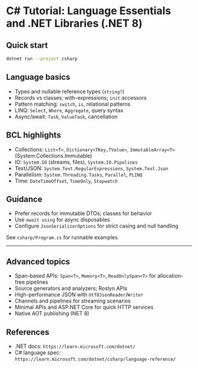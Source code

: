 # C# Tutorial: Language Essentials and .NET Libraries (.NET 8)

## Quick start

```bash
dotnet run --project csharp
```

## Language basics

- Types and nullable reference types (`string?`)
- Records vs classes; with-expressions; `init` accessors
- Pattern matching: `switch`, `is`, relational patterns
- LINQ: `Select`, `Where`, `Aggregate`, query syntax
- Async/await: `Task`, `ValueTask`, cancellation

## BCL highlights

- Collections: `List<T>`, `Dictionary<TKey,TValue>`, `ImmutableArray<T>` (System.Collections.Immutable)
- IO: `System.IO` (streams, files), `System.IO.Pipelines`
- Text/JSON: `System.Text.RegularExpressions`, `System.Text.Json`
- Parallelism: `System.Threading.Tasks`, `Parallel`, `PLINQ`
- Time: `DateTimeOffset`, `TimeOnly`, `Stopwatch`

## Guidance

- Prefer records for immutable DTOs; classes for behavior
- Use `await using` for async disposables
- Configure `JsonSerializerOptions` for strict casing and null handling

See `csharp/Program.cs` for runnable examples.

---

## Advanced topics

- Span-based APIs: `Span<T>`, `Memory<T>`, `ReadOnlySpan<T>` for allocation-free pipelines
- Source generators and analyzers; Roslyn APIs
- High-performance JSON with `Utf8JsonReader`/`Writer`
- Channels and pipelines for streaming scenarios
- Minimal APIs and ASP.NET Core for quick HTTP services
- Native AOT publishing (NET 8)

## References

- .NET docs: `https://learn.microsoft.com/dotnet/`
- C# language spec: `https://learn.microsoft.com/dotnet/csharp/language-reference/`